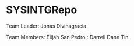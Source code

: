 # SYSINTGRepo

Team Leader: Jonas Divinagracia

Team Members: Elijah San Pedro
            : Darrell Dane Tin